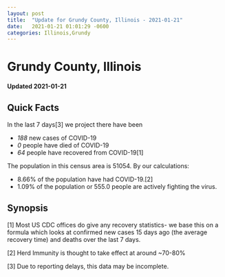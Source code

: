 ```yaml
---
layout: post
title:  "Update for Grundy County, Illinois - 2021-01-21"
date:   2021-01-21 01:01:29 -0600
categories: Illinois,Grundy
---
```


# Grundy County, Illinois
#### Updated 2021-01-21

## Quick Facts

In the last 7 days[3] we project there have been
- *188* new cases of COVID-19
- *0* people have died of COVID-19
- *64* people have recovered from COVID-19[1]

The population in this census area is 51054. By our calculations:
- 8.66% of the population have had COVID-19.[2]
- 1.09% of the population or 555.0 people are actively fighting the virus.

## Synopsis




[1] Most US CDC offices do give any recovery statistics- we base this on a formula which looks at confirmed new cases
15 days ago (the average recovery time) and deaths over the last 7 days.

[2] Herd Immunity is thought to take effect at around ~70-80%

[3] Due to reporting delays, this data may be incomplete.
 
    